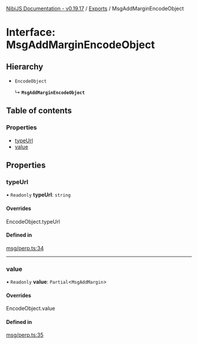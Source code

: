 [NibiJS Documentation - v0.19.17](../intro.md) / [Exports](../modules.md) / MsgAddMarginEncodeObject

# Interface: MsgAddMarginEncodeObject

## Hierarchy

- `EncodeObject`

  ↳ **`MsgAddMarginEncodeObject`**

## Table of contents

### Properties

- [typeUrl](MsgAddMarginEncodeObject.md#typeurl)
- [value](MsgAddMarginEncodeObject.md#value)

## Properties

### typeUrl

• `Readonly` **typeUrl**: `string`

#### Overrides

EncodeObject.typeUrl

#### Defined in

[msg/perp.ts:34](https://github.com/NibiruChain/ts-sdk/blob/9367a40/packages/nibijs/src/msg/perp.ts#L34)

___

### value

• `Readonly` **value**: `Partial`<`MsgAddMargin`\>

#### Overrides

EncodeObject.value

#### Defined in

[msg/perp.ts:35](https://github.com/NibiruChain/ts-sdk/blob/9367a40/packages/nibijs/src/msg/perp.ts#L35)
